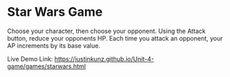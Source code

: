 # Star Wars Game

Choose your character, then choose your opponent. Using the Attack button, reduce your opponents HP. 
Each time you attack an opponent, your AP increments by its base value.

Live Demo Link: https://justinkunz.github.io/Unit-4-game/games/starwars.html
